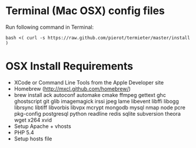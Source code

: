Terminal (Mac OSX) config files
===============================

Run following command in Terminal:

`bash <( curl -s https://raw.github.com/pierot/termieter/master/install )`

OSX Install Requirements
========================
* XCode or Command Line Tools from the Apple Developer site
* Homebrew (http://mxcl.github.com/homebrew/)
* brew install ack autoconf automake cmake ffmpeg gettext ghc ghostscript git glib imagemagick irssi jpeg lame libevent libffi libogg librsync libtiff libvorbis libvpx mcrypt mongodb mysql nmap node pcre pkg-config postgresql python readline redis sqlite subversion theora wget x264 xvid
* Setup Apache + vhosts
* PHP 5.4
* Setup hosts file
